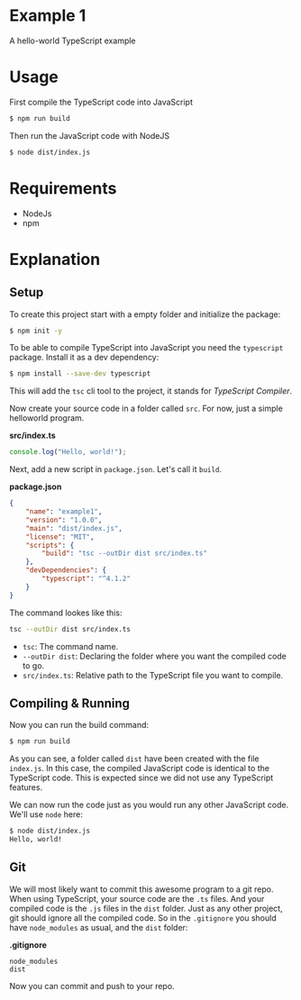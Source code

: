 # Example 1

A hello-world TypeScript example

# Usage

First compile the TypeScript code into JavaScript

```bash
$ npm run build
```

Then run the JavaScript code with NodeJS

```bash
$ node dist/index.js
```

# Requirements

-   NodeJs
-   npm

# Explanation

## Setup

To create this project start with a empty folder and initialize the package:

```bash
$ npm init -y
```

To be able to compile TypeScript into JavaScript you need the `typescript` package. Install it as a dev dependency:

```bash
$ npm install --save-dev typescript
```

This will add the `tsc` cli tool to the project, it stands for _*TypeScript Compiler*_.

Now create your source code in a folder called `src`. For now, just a simple helloworld program.

**src/index.ts**

```ts
console.log("Hello, world!");
```

Next, add a new script in `package.json`. Let's call it `build`.

**package.json**

```json
{
    "name": "example1",
    "version": "1.0.0",
    "main": "dist/index.js",
    "license": "MIT",
    "scripts": {
        "build": "tsc --outDir dist src/index.ts"
    },
    "devDependencies": {
        "typescript": "^4.1.2"
    }
}
```

The command lookes like this:

```bash
tsc --outDir dist src/index.ts
```

-   `tsc`: The command name.
-   `--outDir dist`: Declaring the folder where you want the compiled code to go.
-   `src/index.ts`: Relative path to the TypeScript file you want to compile.

## Compiling & Running

Now you can run the build command:

```bash
$ npm run build
```

As you can see, a folder called `dist` have been created with the file `index.js`. In this case, the compiled JavaScript code is identical to the TypeScript code. This is expected since we did not use any TypeScript features.

We can now run the code just as you would run any other JavaScript code. We'll use `node` here:

```bash
$ node dist/index.js
Hello, world!
```

## Git

We will most likely want to commit this awesome program to a git repo. When using TypeScript, your source code are the `.ts` files. And your compiled code is the `.js` files in the `dist` folder. Just as any other project, git should ignore all the compiled code. So in the `.gitignore` you should have `node_modules` as usual, and the `dist` folder:

**.gitignore**

```
node_modules
dist
```

Now you can commit and push to your repo.
